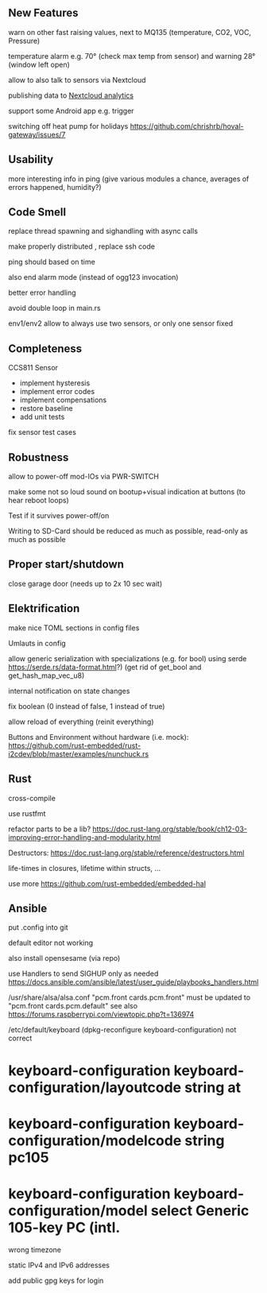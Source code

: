 ## New Features

warn on other fast raising values, next to MQ135 (temperature, CO2, VOC, Pressure)

temperature alarm e.g. 70° (check max temp from sensor) and warning 28° (window left open)

allow to also talk to sensors via Nextcloud

publishing data to [Nextcloud analytics](https://github.com/Rello/analytics/wiki/API#data-add)

support some Android app e.g. trigger

switching off heat pump for holidays https://github.com/chrishrb/hoval-gateway/issues/7


## Usability

more interesting info in ping (give various modules a chance, averages of errors happened, humidity?)


## Code Smell

replace thread spawning and sighandling with async calls

make properly distributed , replace ssh code

ping should based on time

also end alarm mode (instead of ogg123 invocation)

better error handling

avoid double loop in main.rs

env1/env2 allow to always use two sensors, or only one sensor fixed


## Completeness

CCS811 Sensor
- implement hysteresis
- implement error codes
- implement compensations
- restore baseline
- add unit tests

fix sensor test cases



## Robustness

allow to power-off mod-IOs via PWR-SWITCH

make some not so loud sound on bootup+visual indication at buttons (to hear reboot loops)

Test if it survives power-off/on

Writing to SD-Card should be reduced as much as possible, read-only as much as possible



## Proper start/shutdown

close garage door (needs up to 2x 10 sec wait)


## Elektrification

make nice TOML sections in config files

Umlauts in config

allow generic serialization with specializations (e.g. for bool) using serde https://serde.rs/data-format.html?) (get rid of get_bool and get_hash_map_vec_u8)

internal notification on state changes

fix boolean (0 instead of false, 1 instead of true)

allow reload of everything (reinit everything)

Buttons and Environment without hardware (i.e. mock): https://github.com/rust-embedded/rust-i2cdev/blob/master/examples/nunchuck.rs


## Rust

cross-compile

use rustfmt

refactor parts to be a lib? https://doc.rust-lang.org/stable/book/ch12-03-improving-error-handling-and-modularity.html

Destructors: https://doc.rust-lang.org/stable/reference/destructors.html

life-times in closures, lifetime within structs, ...

use more https://github.com/rust-embedded/embedded-hal


## Ansible

put .config into git

default editor not working

also install opensesame (via repo)

use Handlers to send SIGHUP only as needed https://docs.ansible.com/ansible/latest/user_guide/playbooks_handlers.html

/usr/share/alsa/alsa.conf
	"pcm.front cards.pcm.front" must be updated to "pcm.front cards.pcm.default"
	see also https://forums.raspberrypi.com/viewtopic.php?t=136974

/etc/default/keyboard (dpkg-reconfigure keyboard-configuration) not correct
  # keyboard-configuration  keyboard-configuration/layoutcode       string  at
  # keyboard-configuration  keyboard-configuration/modelcode        string  pc105
  # keyboard-configuration  keyboard-configuration/model    select  Generic 105-key PC (intl.

wrong timezone

static IPv4 and IPv6 addresses

add public gpg keys for login
